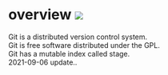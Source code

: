 # overview ![](https://img.shields.io/badge/property-personal%20repository-brightgreen.svg)
Git is a distributed version control system.  
Git is free software distributed under the GPL.  
Git has a mutable index called stage.   
2021-09-06 update..
